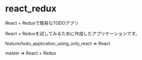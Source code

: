 # react_redux
React + Reduxで簡易なTODOアプリ

React + Reduxを試してみるために作成したアプリケーションです。

feature/todo_application_using_only_react => React

master => React + Redux

